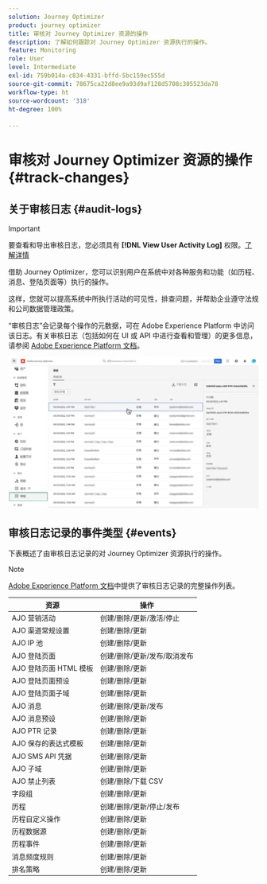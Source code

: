 ```yaml
---
solution: Journey Optimizer
product: journey optimizer
title: 审核对 Journey Optimizer 资源的操作
description: 了解如何跟踪对 Journey Optimizer 资源执行的操作。
feature: Monitoring
role: User
level: Intermediate
exl-id: 759b014a-c834-4331-bffd-5bc159ec555d
source-git-commit: 78675ca22d8ee9a93d9af128d5708c305523da78
workflow-type: ht
source-wordcount: '318'
ht-degree: 100%

---
```


# 审核对 Journey Optimizer 资源的操作 {#track-changes}

## 关于审核日志 {#audit-logs}

>[!IMPORTANT]
>
>要查看和导出审核日志，您必须具有 **[!DNL View User Activity Log]** 权限。[了解详情](../administration/ootb-product-profiles.md)

借助 Journey Optimizer，您可以识别用户在系统中对各种服务和功能（如历程、消息、登陆页面等）执行的操作。

这样，您就可以提高系统中所执行活动的可见性，排查问题，并帮助企业遵守法规和公司数据管理政策。

“审核日志”会记录每个操作的元数据，可在 Adobe Experience Platform 中访问该日志。有关审核日志（包括如何在 UI 或 API 中进行查看和管理）的更多信息，请参阅 [Adobe Experience Platform 文档](https://experienceleague.adobe.com/docs/experience-platform/landing/governance-privacy-security/audit-logs/overview.html?lang=zh-Hans)。

![](assets/audit-logs.png)

## 审核日志记录的事件类型 {#events}

下表概述了由审核日志记录的对 Journey Optimizer 资源执行的操作。

>[!NOTE]
>
>[Adobe Experience Platform 文档](https://experienceleague.adobe.com/docs/experience-platform/landing/governance-privacy-security/audit-logs/overview.html?lang=zh-Hans#category)中提供了审核日志记录的完整操作列表。

| 资源 | 操作 |
|-----------|------------------|
| AJO 营销活动 | 创建/删除/更新/激活/停止 |
| AJO 渠道常规设置 | 创建/删除/更新 |
| AJO IP 池 | 创建/删除/更新 |
| AJO 登陆页面 | 创建/删除/更新/发布/取消发布 |
| AJO 登陆页面 HTML 模板 | 创建/删除/更新 |
| AJO 登陆页面预设 | 创建/删除/更新 |
| AJO 登陆页面子域 | 创建/删除/更新 |
| AJO 消息 | 创建/删除/更新/发布 |
| AJO 消息预设 | 创建/删除/更新 |
| AJO PTR 记录 | 创建/删除/更新 |
| AJO 保存的表达式模板 | 创建/删除/更新 |
| AJO SMS API 凭据 | 创建/删除/更新 |
| AJO 子域 | 创建/删除/更新 |
| AJO 禁止列表 | 创建/删除/下载 CSV |
| 字段组 | 创建/删除/更新 |
| 历程 | 创建/删除/更新/停止/发布 |
| 历程自定义操作 | 创建/删除/更新 |
| 历程数据源 | 创建/删除/更新 |
| 历程事件 | 创建/删除/更新 |
| 消息频度规则 | 创建/删除/更新 |
| 排名策略 | 创建/删除/更新 |
